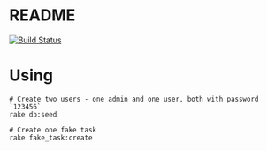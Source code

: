 # README

[![Build Status](https://travis-ci.org/digaev/task_manager.svg?branch=master)](https://travis-ci.org/digaev/task_manager)

# Using

```
# Create two users - one admin and one user, both with password `123456`
rake db:seed

# Create one fake task
rake fake_task:create
```
